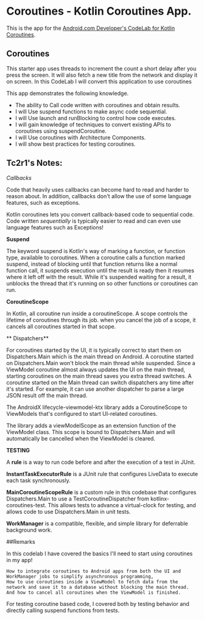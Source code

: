 # Coroutines - Kotlin Coroutines App. 

This is the app for the [Android.com Developer's CodeLab for Kotlin Coroutines](https://developer.android.com/codelabs/kotlin-coroutines).

## Coroutines

This starter app uses threads to increment the count a short delay after you press the screen. 
It will also fetch a new title from the network and display it on screen. 
In this CodeLab I will convert this application to use coroutines

This app demonstrates the following knowledge.
* The ability to Call code written with coroutines and obtain results.
* I will Use suspend functions to make async code sequential.
* I will Use launch and runBlocking to control how code executes.
* I will gain knowledge of techniques to convert existing APIs to coroutines using suspendCoroutine.
* I will Use coroutines with Architecture Components.
* I will show  best practices for testing coroutines.

[comment]: <> (## Screenshots)

[comment]: <> (![Screenshot1]&#40;screenshots/sleep_quality_tracker_start.png&#41;)
[comment]: <> (![Screenshot2]&#40;screenshots/sleep_quality_tracker_stop.png&#41;)
[comment]: <> (![Screenshot3]&#40;screenshots/sleep_quality_tracker_quality.png&#41;)


## Tc2r1's Notes:


*Callbacks*

Code that heavily uses callbacks can become hard to read and harder to reason about. In addition, callbacks don't allow the use of some language features, such as exceptions.

Kotlin coroutines lets you convert callback-based code to sequential code. Code written *sequentially* is typically easier to read and can even use language features such as Exceptions!


**Suspend**

The keyword suspend is Kotlin's way of marking a function, or function type, available to coroutines. When a coroutine calls a function marked suspend, instead of blocking until that function returns like a normal function call, it suspends execution until the result is ready then it resumes where it left off with the result. While it's suspended waiting for a result, it unblocks the thread that it's running on so other functions or coroutines can run.


**CoroutineScope**

In Kotlin, all coroutine run inside a coroutineScope. A scope controls the lifetime of coroutines through its job.
when you cancel the job of a scope, it cancels all coroutines started in that scope. 



** Dispatchers**

For coroutines started by the UI, it is typically correct to start them on Dispatchers.Main which is the main thread on Android. A coroutine started on Dispatchers.Main won't block the main thread while suspended. Since a ViewModel coroutine almost always updates the UI on the main thread, starting coroutines on the main thread saves you extra thread switches. A coroutine started on the Main thread can switch dispatchers any time after it's started. For example, it can use another dispatcher to parse a large JSON result off the main thread.

The AndroidX lifecycle-viewmodel-ktx library adds a CoroutineScope to ViewModels that's configured to start UI-related coroutines.

The library adds a viewModelScope as an extension function of the ViewModel class. This scope is bound to Dispatchers.Main and will automatically be cancelled when the ViewModel is cleared.


**TESTING**

A **rule** is a way to run code before and after the execution of a test in JUnit.

**InstantTaskExecutorRule** is a JUnit rule that configures LiveData to execute each task synchronously.

**MainCoroutineScopeRule** is a custom rule in this codebase that configures Dispatchers.Main to use a TestCoroutineDispatcher from kotlinx-coroutines-test. This allows tests to advance a virtual-clock for testing, and allows code to use Dispatchers.Main in unit tests.

**WorkManager** is a compatible, flexible, and simple library for deferrable background work. 

##Remarks

In this codelab I have covered the basics I'll need to start using coroutines in my app!

    How to integrate coroutines to Android apps from both the UI and WorkManager jobs to simplify asynchronous programming,
    How to use coroutines inside a ViewModel to fetch data from the network and save it to a database without blocking the main thread.
    And how to cancel all coroutines when the ViewModel is finished.

For testing coroutine based code, I covered both by testing behavior and directly calling suspend functions from tests.




















